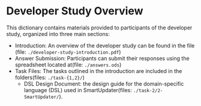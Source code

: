 # Developer Study Overview

This dictionary contains materials provided to participants of the developer study, organized into three main sections:

* Introduction: An overview of the developer study can be found in the file (file:
    `./developer-study-introduction.pdf`)
* Answer Submission: Participants can submit their responses using the spreadsheet located at(file: `./answers.ods`)
* Task Files: The tasks outlined in the introduction are included in the folders(files: `./task-{1,2}/`)
    * DSL Design Document: the design guide for the domain-specific language (DSL) used in SmartUpdater(files: `./task-2/2-SmartUpdater/`).
